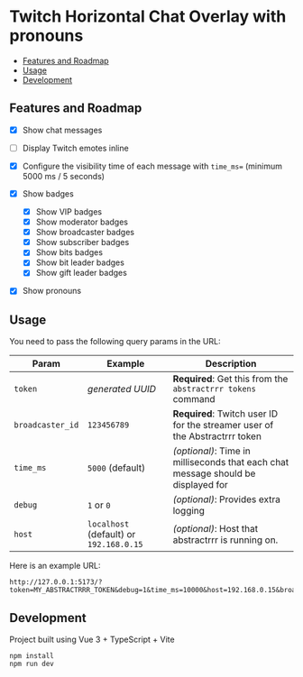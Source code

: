 # Twitch Horizontal Chat Overlay with pronouns

- [Features and Roadmap](#features-and-roadmap)
- [Usage](#usage)
- [Development](#development)

## Features and Roadmap

- [x] Show chat messages
- [ ] Display Twitch emotes inline
- [x] Configure the visibility time of each message with `time_ms=` (minimum 5000 ms / 5 seconds)
- [x] Show badges
  - [x] Show VIP badges
  - [x] Show moderator badges
  - [x] Show broadcaster badges
  - [x] Show subscriber badges
  - [x] Show bits badges
  - [x] Show bit leader badges
  - [x] Show gift leader badges
- [x] Show pronouns


## Usage

You need to pass the following query params in the URL:

| Param            | Example                                 | Description                                                                       |
| ---------------- | --------------------------------------- | --------------------------------------------------------------------------------- |
| `token`          | _generated UUID_                        | **Required**: Get this from the `abstractrrr tokens` command                      |
| `broadcaster_id` | `123456789`                             | **Required**: Twitch user ID for the streamer user of the Abstractrrr token       |
| `time_ms`        | `5000` (default)                        | _(optional)_: Time in milliseconds that each chat message should be displayed for |
| `debug`          | `1` or `0`                              | _(optional)_: Provides extra logging                                              |
| `host`           | `localhost` (default) or `192.168.0.15` | _(optional)_: Host that abstractrrr is running on.                                |

Here is an example URL:

```
http://127.0.0.1:5173/?token=MY_ABSTRACTRRR_TOKEN&debug=1&time_ms=10000&host=192.168.0.15&broadcaster_id=123456789
```

## Development

Project built using Vue 3 + TypeScript + Vite

    npm install
    npm run dev
